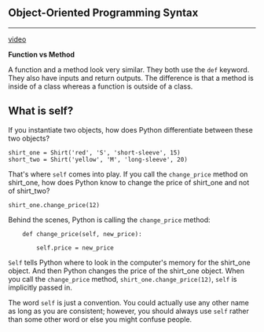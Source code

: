 Object-Oriented Programming Syntax
---
---
[video](https://www.youtube.com/watch?v=Y8ZVw1LHI8E)

**Function vs Method**

A function and a method look very similar. They both use the `def` keyword. They also have inputs and return outputs. The difference is that a method is inside of a class whereas a function is outside of a class.


What is self?
---

If you instantiate two objects, how does Python differentiate between these two objects?

```
shirt_one = Shirt('red', 'S', 'short-sleeve', 15)
short_two = Shirt('yellow', 'M', 'long-sleeve', 20)
```

That's where `self` comes into play. If you call the `change_price` method on shirt_one, how does Python know to change the price of shirt_one and not of shirt_two?

```
shirt_one.change_price(12)
```

Behind the scenes, Python is calling the `change_price` method:

```
    def change_price(self, new_price):

        self.price = new_price
```

`Self` tells Python where to look in the computer's memory for the shirt_one object. And then Python changes the price of the shirt_one object. When you call the `change_price` method, `shirt_one.change_price(12)`, `self` is implicitly passed in.

The word `self` is just a convention. You could actually use any other name as long as you are consistent; however, you should always use `self` rather than some other word or else you might confuse people.
